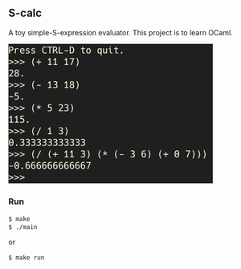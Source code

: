 ## S-calc

A toy simple-S-expression evaluator.
This project is to learn OCaml.

![screenshot.png](./misc/screenshot.png)

### Run

```
$ make
$ ./main
```

or

```
$ make run
```

